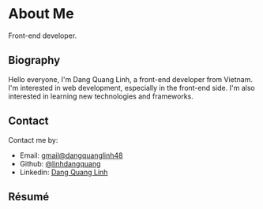 # About Me
Front-end developer.

## Biography

Hello everyone, I'm Dang Quang Linh, a front-end developer from Vietnam. I'm interested in web development, especially in the front-end side. I'm also interested in learning new technologies and frameworks.

## Contact

Contact me by:

- Email: [gmail@dangquanglinh48](mailto:dangquanglinh48@gmail.com)
- Github: [@linhdangquang](https://github.com/linhdangquang)
- Linkedin: [Dang Quang Linh](https://www.linkedin.com/in/linhdangquang/)

## Résumé
<!-- - Normal version: [English](https://zxh.io/files/cv/en.pdf) / [中文](https://zxh.io/files/cv/cn.pdf) -->

  <!-- 中文版的更新很可能不及时 -->

<!-- - Interesting version: [portfolio.zxh.io](https://portfolio.zxh.io) / [resume.zxh.io](https://resume.zxh.io) -->
